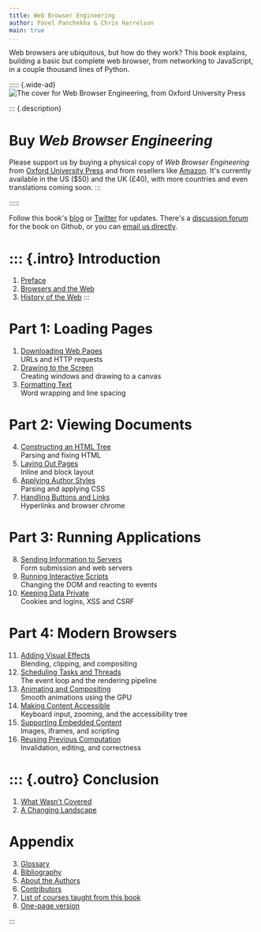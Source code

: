 ```yaml
---
title: Web Browser Engineering
author: Pavel Panchekha & Chris Harrelson
main: true
...
```


Web browsers are ubiquitous, but how do they work? This book explains,
building a basic but complete web browser, from networking to
JavaScript, in a couple thousand lines of Python.

::::: {.wide-ad}
![The cover for Web Browser Engineering, from Oxford University Press](im/cover.jpg)

::: {.description}
# Buy _Web Browser Engineering_

Please support us by buying a physical copy of _Web Browser
Engineering_ from [Oxford University
Press](https://global.oup.com/academic/product/web-browser-engineering-9780198913863)
and from resellers like
[Amazon](https://www.amazon.com/Web-Browser-Engineering-Pavel-Panchekha/dp/0198913869/).
It's currently available in the US ($50) and the UK (£40), with more
countries and even translations coming soon.
:::

:::::

Follow this book's [blog][blog] or [Twitter][twitter] for updates.
There's a [discussion forum][forum] for the book on Github, or you
can [email us directly](mailto:author@browser.engineering).

[blog]: https://browserbook.substack.com/archive
[twitter]: https://twitter.com/browserbook
[forum]: https://github.com/browserengineering/book/discussions

::: {.intro}
Introduction
============

1. [Preface](preface.md)
2. [Browsers and the Web](intro.md)
3. [History of the Web](history.md)
:::

Part 1: Loading Pages
=====================

1. [Downloading Web Pages](http.md)\
    URLs and HTTP requests
2. [Drawing to the Screen](graphics.md)\
    Creating windows and drawing to a canvas
3. [Formatting Text](text.md)\
    Word wrapping and line spacing

Part 2: Viewing Documents
=========================

4. [Constructing an HTML Tree](html.md)\
    Parsing and fixing HTML
5. [Laying Out Pages](layout.md)\
    Inline and block layout
6. [Applying Author Styles](styles.md)\
    Parsing and applying CSS
7. [Handling Buttons and Links](chrome.md)\
    Hyperlinks and browser chrome

Part 3: Running Applications
============================

8. [Sending Information to Servers](forms.md)\
    Form submission and web servers
9. [Running Interactive Scripts](scripts.md)\
    Changing the DOM and reacting to events
10. [Keeping Data Private](security.md)\
    Cookies and logins, XSS and CSRF

Part 4: Modern Browsers
=======================

11. [Adding Visual Effects](visual-effects.md)\
    Blending, clipping, and compositing
12. [Scheduling Tasks and Threads](scheduling.md)\
    The event loop and the rendering pipeline
13. [Animating and Compositing](animations.md)\
    Smooth animations using the GPU
14. [Making Content Accessible](accessibility.md)\
    Keyboard input, zooming, and the accessibility tree
15. [Supporting Embedded Content](embeds.md)\
    Images, iframes, and scripting
16. [Reusing Previous Computation](invalidation.md)\
    Invalidation, editing, and correctness

::: {.outro}
Conclusion
==========

1. [What Wasn't Covered](skipped.md)
2. [A Changing Landscape](change.md)

Appendix
========

3. [Glossary](glossary.md)
4. [Bibliography](bibliography.md)
5. [About the Authors](about.md)
6. [Contributors](/thanks)
7. [List of courses taught from this book](classes.md)
8. [One-page version](onepage.md)

:::

